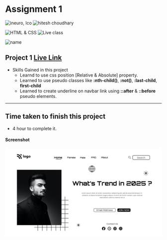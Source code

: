# Assignment 1

![ineuro, lco](https://img.shields.io/badge/iNeuron-LCO-green)
![hitesh choudhary](https://img.shields.io/badge/Hitesh--Choudhary-Full--stack--JS--bootcamp-red)

![HTML & CSS](https://img.shields.io/badge/HTML-CSS-orange)
![Live class](https://img.shields.io/badge/LIVE--CLASS-PROJECT--1-lightgrey)

![name](https://img.shields.io/badge/Amir%20Jadhav-Full%20Stack%20developer-green)

## Project 1 [Live Link](https://amirjadhav-html-project-1.netlify.app)

- Skills Gained in this project
  - Learnd to use css position [Relative & Absolute] property.
  - Learned to use pseudo classes like **:nth-child()**, **:not()**, **:last-child**, **first-child**
  - Learned to create underline on navbar link using **::after** & **::before** pseudo elements.

---

## Time taken to finish this project

- 4 hour to complete it.

#### Screenshot

![Desktop](./1.png)
